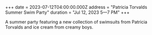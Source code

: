 +++
date = 2023-07-12T04:00:00.000Z
address = "Patricia Torvalds Summer Swim Party"
duration = "Jul 12, 2023 5—7 PM"
+++

A summer party featuring a new collection of swimsuits from Patricia Torvalds and ice cream from creamy boys. 
